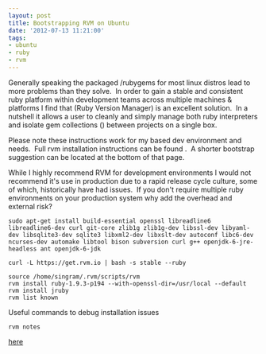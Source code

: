 ```yaml
---
layout: post
title: Bootstrapping RVM on Ubuntu
date: '2012-07-13 11:21:00'
tags:
- ubuntu
- ruby
- rvm
---
```


Generally speaking the packaged /rubygems for most linux distros lead to more problems than they solve.  In order to gain a stable and consistent ruby platform within development teams across multiple machines & platforms I find that (Ruby Version Manager) is an excellent solution.  In a nutshell it allows a user to cleanly and simply manage both ruby interpreters and isolate gem collections () between projects on a single box. 

Please note these instructions work for my based dev environment and needs.  Full rvm installation instructions can be found .  A shorter bootstrap suggestion can be located at the bottom of that page. 

While I highly recommend RVM for development environments I would not recommend it's use in production due to a rapid release cycle culture, some of which, historically have had issues.  If you don't require multiple ruby environments on your production system why add the overhead and external risk? 
```language-bash
sudo apt-get install build-essential openssl libreadline6 libreadline6-dev curl git-core zlib1g zlib1g-dev libssl-dev libyaml-dev libsqlite3-dev sqlite3 libxml2-dev libxslt-dev autoconf libc6-dev ncurses-dev automake libtool bison subversion curl g++ openjdk-6-jre-headless ant openjdk-6-jdk 

curl -L https://get.rvm.io | bash -s stable --ruby 

source /home/singram/.rvm/scripts/rvm 
rvm install ruby-1.9.3-p194 --with-openssl-dir=/usr/local --default 
rvm install jruby 
rvm list known 
```

Useful commands to debug installation issues 
```language-bash
rvm notes 
```
[here](https://rvm.io//rvm/install/)